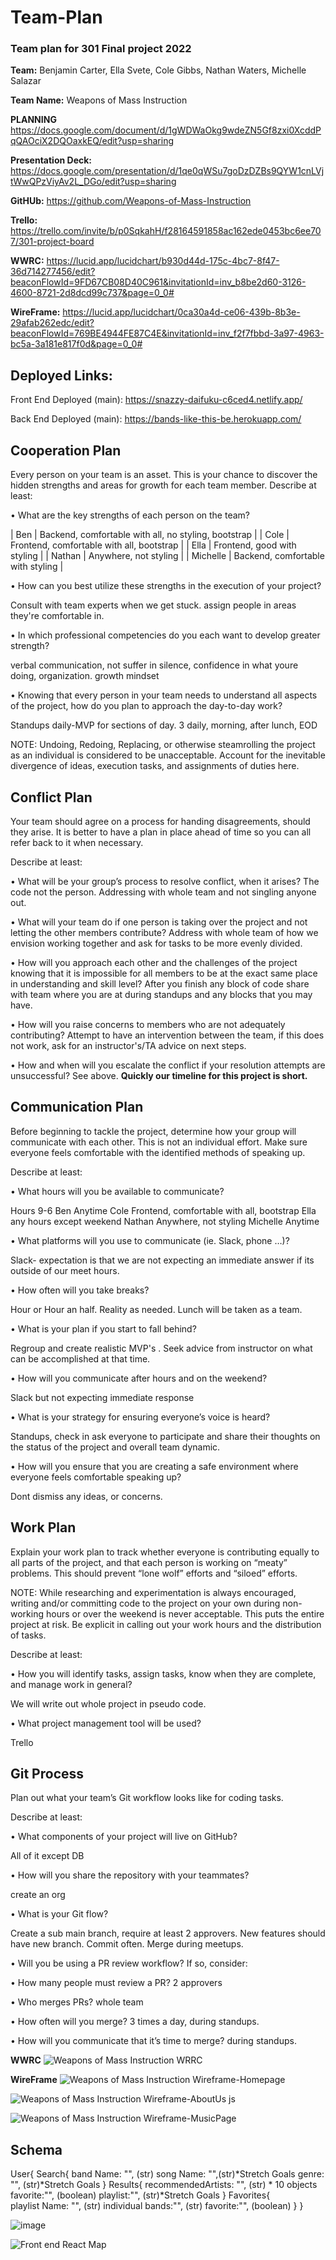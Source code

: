 # Team-Plan
### Team plan for 301 Final project 2022

**Team:** Benjamin Carter, Ella Svete, Cole Gibbs, Nathan Waters, Michelle Salazar

**Team Name:** Weapons of Mass Instruction

**PLANNING** https://docs.google.com/document/d/1gWDWaOkg9wdeZN5Gf8zxi0XcddPqQAOciX2DQOaxkEQ/edit?usp=sharing

**Presentation Deck:**  https://docs.google.com/presentation/d/1qe0qWSu7goDzDZBs9QYW1cnLVjtWwQPzViyAv2L_DGo/edit?usp=sharing

**GitHUb:** https://github.com/Weapons-of-Mass-Instruction

**Trello:** https://trello.com/invite/b/p0SqkahH/f28164591858ac162ede0453bc6ee707/301-project-board

**WWRC:** https://lucid.app/lucidchart/b930d44d-175c-4bc7-8f47-36d714277456/edit?beaconFlowId=9FD67CB08D40C961&invitationId=inv_b8be2d60-3126-4600-8721-2d8dcd99c737&page=0_0#

**WireFrame:** https://lucid.app/lucidchart/0ca30a4d-ce06-439b-8b3e-29afab262edc/edit?beaconFlowId=769BE4944FE87C4E&invitationId=inv_f2f7fbbd-3a97-4963-bc5a-3a181e817f0d&page=0_0#

## Deployed Links:

Front End Deployed (main): https://snazzy-daifuku-c6ced4.netlify.app/

Back End Deployed (main): https://bands-like-this-be.herokuapp.com/


## Cooperation Plan

Every person on your team is an asset. This is your chance to discover the hidden strengths and areas for growth for each team member.
Describe at least:

• What are the key strengths of each person on the team?

	
| Ben | Backend, comfortable with all, no styling, bootstrap |
| Cole | Frontend, comfortable with all, bootstrap |
| Ella | Frontend, good with styling |
| Nathan | Anywhere, not styling |
| Michelle | Backend, comfortable with styling |

	
• How can you best utilize these strengths in the execution of your project?

Consult with team experts when we get stuck. assign people in areas they're comfortable in. 

• In which professional competencies do you each want to develop greater strength?

verbal communication, not suffer in silence, confidence in what youre doing, organization. growth mindset

• Knowing that every person in your team needs to understand all aspects of the project, how do you plan to approach the day-to-day work?

Standups daily-MVP for sections of day. 3 daily, morning, after lunch, EOD

NOTE: Undoing, Redoing, Replacing, or otherwise steamrolling the project as an individual is considered to be unacceptable. Account for the inevitable divergence of ideas, execution tasks, and assignments of duties here.

## Conflict Plan

Your team should agree on a process for handing disagreements, should they arise. It is better to have a plan in place ahead of time so you can all refer back to it when necessary.

Describe at least:

• What will be your group’s process to resolve conflict, when it arises?
The code not the person. Addressing with whole team and not singling anyone out.

• What will your team do if one person is taking over the project and not letting the other members contribute?
Address with whole team of how we envision working together and ask for tasks to be more evenly divided.

• How will you approach each other and the challenges of the project knowing that it is impossible for all members to be at the exact same place in understanding and skill level?
After you finish any block of code share with team where you are at during standups and any blocks that you may have.

• How will you raise concerns to members who are not adequately contributing?
Attempt to have an intervention between the team, if this does not work, ask for an instructor's/TA advice on next steps.

• How and when will you escalate the conflict if your resolution attempts are unsuccessful?
See above. **Quickly our timeline for this project is short.**

## Communication Plan

Before beginning to tackle the project, determine how your group will communicate with each other. This is not an individual effort. Make sure everyone feels comfortable with the identified methods of speaking up.

Describe at least:

• What hours will you be available to communicate?

Hours 9-6
Ben	Anytime
Cole	Frontend, comfortable with all, bootstrap
Ella	any hours except weekend
Nathan	Anywhere, not styling
Michelle	Anytime

• What platforms will you use to communicate (ie. Slack, phone …)?

Slack- expectation is that we are not expecting an immediate answer if its outside of our meet hours.

• How often will you take breaks?

Hour or Hour an half. Reality as needed.
Lunch will be taken as a team.

• What is your plan if you start to fall behind?

Regroup and create realistic MVP's . Seek advice from instructor on what can be accomplished at that time.

• How will you communicate after hours and on the weekend?

Slack but not expecting immediate response 

• What is your strategy for ensuring everyone’s voice is heard?

Standups, check in ask everyone to participate and share their thoughts on the status of the project and overall team dynamic.

• How will you ensure that you are creating a safe environment where everyone feels comfortable speaking up?

Dont dismiss any ideas, or concerns. 

## Work Plan
Explain your work plan to track whether everyone is contributing equally to all parts of the project, and that each person is working on “meaty” problems. This should prevent “lone wolf” efforts and “siloed” efforts.

NOTE: While researching and experimentation is always encouraged, writing and/or committing code to the project on your own during non-working hours or over the weekend is never acceptable. This puts the entire project at risk. Be explicit in calling out your work hours and the distribution of tasks.

Describe at least:

• How you will identify tasks, assign tasks, know when they are complete, and manage work in general?

We will write out whole project in pseudo code.

• What project management tool will be used?

Trello

## Git Process

Plan out what your team’s Git workflow looks like for coding tasks.

Describe at least:

• What components of your project will live on GitHub?

All of it except DB

• How will you share the repository with your teammates?

create an org

• What is your Git flow?

Create a sub main branch, require at least 2 approvers. New features should have new branch. Commit often. Merge during meetups.

• Will you be using a PR review workflow? If so, consider:

• How many people must review a PR? 2 approvers

• Who merges PRs? whole team

• How often will you merge? 3 times a day, during standups.

• How will you communicate that it’s time to merge? during standups.

**WWRC**
![Weapons of Mass Instruction WRRC](https://user-images.githubusercontent.com/61945783/162483565-5e47305e-b8b2-4ffc-940e-4ed2c56d5e0c.jpeg)



**WireFrame**
![Weapons of Mass Instruction Wireframe-Homepage](https://user-images.githubusercontent.com/61945783/161626390-c1d006b2-41b2-46ac-91cb-e661a0318e09.jpeg)

![Weapons of Mass Instruction Wireframe-AboutUs js](https://user-images.githubusercontent.com/61945783/161626378-18c695a6-6377-4c42-89a4-0b6693ccf0ee.jpeg)

![Weapons of Mass Instruction Wireframe-MusicPage](https://user-images.githubusercontent.com/61945783/161632655-9817772f-af60-4634-bcd1-b20b60c55194.jpeg)

## Schema

User{
	Search{
		band Name: "", (str)
		song Name: "",(str)*Stretch Goals
		genre: "", (str)*Stretch Goals
	}
	Results{
		recommendedArtists: "",  (str) * 10 objects
		favorite:"", (boolean)
		playlist:"", (str)*Stretch Goals
	}
	Favorites{  
		playlist Name: "", (str)
		individual bands:"", (str)
		favorite:"", (boolean)
	}
}

![image](https://user-images.githubusercontent.com/61945783/161636574-55f5b958-ae4f-4329-8262-39377d81398c.png)

![Front end React Map](https://user-images.githubusercontent.com/61945783/161646059-86fa5d71-c91a-45c2-881f-e0912998aa55.jpeg)

